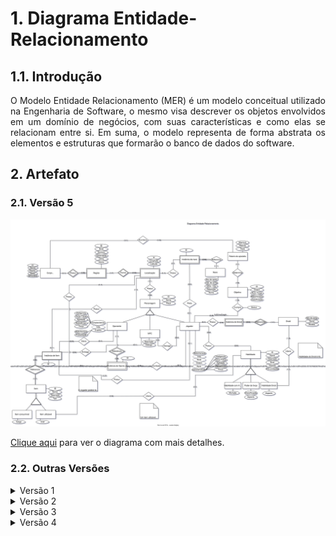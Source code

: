 # **1. Diagrama Entidade-Relacionamento**

## **1.1. Introdução**

<p style='text-align: justify;'>O Modelo Entidade Relacionamento (MER) é um modelo conceitual utilizado na Engenharia de Software, o mesmo visa descrever os objetos envolvidos em um domínio de negócios, com suas características e como elas se relacionam entre si. Em suma, o modelo representa de forma abstrata os elementos e estruturas que formarão o banco de dados do software. </p>

## **2. Artefato**

### **2.1. Versão 5**
![Diagrama Entidade-Relacionamento](modulo1/../img/der-v5.svg)

<a href="https://sbd1.github.io/Grupo02-starWars/modulo1/img/der-v5.svg" target="_blank">Clique aqui</a> para ver o diagrama com mais detalhes.

### **2.2. Outras Versões**

<details>
  <summary>Versão 1</summary>

  <img src="https://sbd1.github.io/Grupo02-starWars/modulo1/img/der-v1.jpg" alt="Modelo Relacional v0.1">

  <a href="https://sbd1.github.io/Grupo02-starWars/modulo1/img/der-v1.jpg" target="_blank">Clique aqui</a> para ver o diagrama com mais detalhes.
</details>

<details>
  <summary>Versão 2</summary>

  <img src="https://sbd1.github.io/Grupo02-starWars/modulo1/img/der-v2.svg" alt="Modelo Relacional v0.1">

  <a href="https://sbd1.github.io/Grupo02-starWars/modulo1/img/der-v2.svg" target="_blank">Clique aqui</a> para ver o diagrama com mais detalhes.
</details>

<details>
  <summary>Versão 3</summary>

  <img src="https://sbd1.github.io/Grupo02-starWars/modulo1/img/der-v3.svg">

  <a href="https://sbd1.github.io/Grupo02-starWars/modulo1/img/der-v3.svg" target="_blank">Clique aqui</a> para ver o diagrama com mais detalhes.
</details>

<details>
  <summary>Versão 4</summary>

  <img src="https://sbd1.github.io/Grupo02-starWars/modulo1/img/der-v4.svg"">

  <a href="https://sbd1.github.io/Grupo02-starWars/modulo1/img/der-v4.svg" target="_blank">Clique aqui</a> para ver o diagrama com mais detalhes.
</details>

